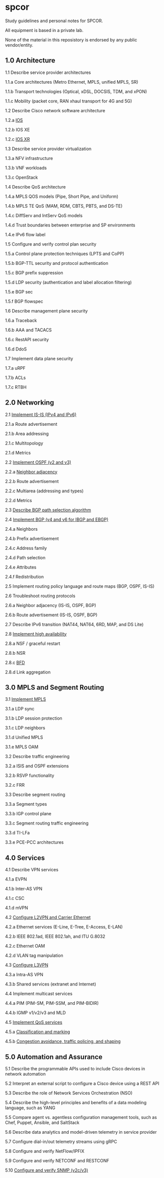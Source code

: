 # spcor
Study guidelines and personal notes for SPCOR.  

All equipment is based in a private lab. 

None of the material in this reposistory is endorsed by any public vendor/entity. 

## 1.0 Architecture

1.1 Describe service provider architectures

1.1.a Core architectures (Metro Ethernet, MPLS, unified MPLS, SR)

1.1.b Transport technologies (Optical, xDSL, DOCSIS, TDM, and xPON)

1.1.c Mobility (packet core, RAN xhaul transport for 4G and 5G)

1.2 Describe Cisco network software architecture

1.2.a [IOS](https://github.com/inband/spcor/tree/master/1-architecture/2-a-ios)

1.2.b IOS XE

1.2.c [IOS XR](https://github.com/inband/spcor/tree/master/1-architecture/2-c-ios-xr)

1.3 Describe service provider virtualization

1.3.a NFV infrastructure

1.3.b VNF workloads

1.3.c OpenStack

1.4 Describe QoS architecture

1.4.a MPLS QOS models (Pipe, Short Pipe, and Uniform)

1.4.b MPLS TE QoS (MAM, RDM, CBTS, PBTS, and DS-TE)

1.4.c DiffServ and IntServ QoS models

1.4.d Trust boundaries between enterprise and SP environments

1.4.e IPv6 flow label

1.5 Configure and verify control plan security

1.5.a Control plane protection techniques (LPTS and CoPP)

1.5.b BGP-TTL security and protocol authentication

1.5.c BGP prefix suppression

1.5.d LDP security (authentication and label allocation filtering)

1.5.e BGP sec

1.5.f BGP flowspec

1.6 Describe management plane security

1.6.a Traceback

1.6.b AAA and TACACS

1.6.c RestAPI security

1.6.d DdoS

1.7 Implement data plane security

1.7.a uRPF

1.7.b ACLs

1.7.c RTBH


## 2.0 Networking

2.1 [Implement IS-IS (IPv4 and IPv6)](https://github.com/inband/spcor/tree/master/2-networking/1-implement-is-is)

2.1.a Route advertisement

2.1.b Area addressing

2.1.c Multitopology

2.1.d Metrics

2.2 [Implement OSPF (v2 and v3)](https://github.com/inband/spcor/tree/master/2-networking/2-implement-ospf)

2.2.a [Neighbor adjacency](https://github.com/inband/spcor/tree/master/2-networking/2-a-neighbor-adjacency)

2.2.b Route advertisement

2.2.c Multiarea (addressing and types)

2.2.d Metrics

2.3 [Describe BGP path selection algorithm](https://github.com/inband/spcor/tree/master/2-networking/3-bgp-path-selection)

2.4 [Implement BGP (v4 and v6 for IBGP and EBGP)](https://github.com/inband/spcor/tree/master/2-networking/4-implement-bgp)

2.4.a Neighbors

2.4.b Prefix advertisement

2.4.c Address family

2.4.d Path selection

2.4.e Attributes

2.4.f Redistribution

2.5 Implement routing policy language and route maps (BGP, OSPF, IS-IS)

2.6 Troubleshoot routing protocols

2.6.a Neighbor adjacency (IS-IS, OSPF, BGP)

2.6.b Route advertisement (IS-IS, OSPF, BGP)

2.7 Describe IPv6 transition (NAT44, NAT64, 6RD, MAP, and DS Lite)

2.8 [Implement high availability](https://github.com/inband/spcor/tree/master/2-networking/8-Implement-high-availability)

2.8.a NSF / graceful restart

2.8.b NSR

2.8.c [BFD](https://github.com/inband/spcor/tree/master/2-networking/8-c-bfd)

2.8.d Link aggregation


## 3.0 MPLS and Segment Routing

3.1 [Implement MPLS](https://github.com/inband/spcor/tree/master/3-mpls-and-segment-routing/1-implement-mpls)

3.1.a LDP sync

3.1.b LDP session protection

3.1.c LDP neighbors

3.1.d Unified MPLS

3.1.e MPLS OAM

3.2 Describe traffic engineering

3.2.a ISIS and OSPF extensions

3.2.b RSVP functionality

3.2.c FRR

3.3 Describe segment routing

3.3.a Segment types

3.3.b IGP control plane

3.3.c Segment routing traffic engineering

3.3.d TI-LFa

3.3.e PCE-PCC architectures


## 4.0 Services

4.1 Describe VPN services

4.1.a EVPN

4.1.b Inter-AS VPN

4.1.c CSC

4.1.d mVPN

4.2 [Configure L2VPN and Carrier Ethernet](https://github.com/inband/spcor/tree/master/4-services/2-configure-l2vpn-and-carrier-ethernet)

4.2.a Ethernet services (E-Line, E-Tree, E-Access, E-LAN)

4.2.b IEEE 802.1ad, IEEE 802.1ah, and ITU G.8032

4.2.c Ethernet OAM

4.2.d VLAN tag manipulation

4.3 [Configure L3VPN](https://github.com/inband/spcor/tree/master/4-services/3-configure-l3vpn)

4.3.a Intra-AS VPN

4.3.b Shared services (extranet and Internet)

4.4 Implement multicast services

4.4.a PIM (PIM-SM, PIM-SSM, and PIM-BIDIR)

4.4.b IGMP v1/v2/v3 and MLD

4.5 [Implement QoS services](https://github.com/inband/spcor/tree/master/4-services/5-implement-qos-services)

4.5.a [Classification and marking](https://github.com/inband/spcor/tree/master/4-services/5-a-classification-and-marking)

4.5.b [Congestion avoidance, traffic policing, and shaping](https://github.com/inband/spcor/tree/master/4-services/5-b-congestion-avoidance-traffic-policing-and-shaping)


## 5.0 Automation and Assurance

5.1 Describe the programmable APIs used to include Cisco devices in network automation

5.2 Interpret an external script to configure a Cisco device using a REST API

5.3 Describe the role of Network Services Orchestration (NSO)

5.4 Describe the high-level principles and benefits of a data modeling language, such as YANG

5.5 Compare agent vs. agentless configuration management tools, such as Chef, Puppet, Ansible, and SaltStack

5.6 Describe data analytics and model-driven telemetry in service provider

5.7 Configure dial-in/out telemetry streams using gRPC

5.8 Configure and verify NetFlow/IPFIX

5.9 Configure and verify NETCONF and RESTCONF

5.10 [Configure and verify SNMP (v2c/v3)](https://github.com/inband/spcor/tree/master/5-automation-and-assurance/10-Configure-and-verify-SNMP)


